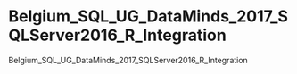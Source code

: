 # Belgium_SQL_UG_DataMinds_2017_SQLServer2016_R_Integration
Belgium_SQL_UG_DataMinds_2017_SQLServer2016_R_Integration
